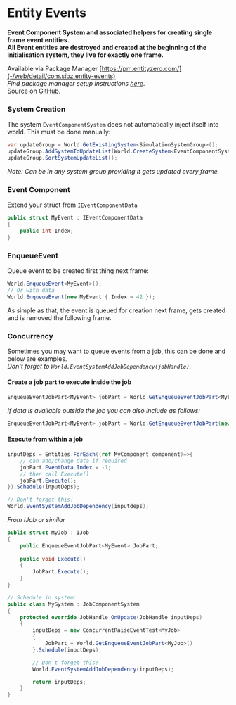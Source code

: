 
# Entity Events

**Event Component System and associated helpers for creating single frame event entities.**   
**All Event entities are destroyed and created at the beginning of the initialisation system, they live for exactly one frame.**

Available via Package Manager [https://pm.entityzero.com/](-/web/detail/com.sibz.entity-events)  
*Find package manager setup instructions [here](https://github.com/Sibz/Sibz.UnityPackages)*.  
Source on [GitHub](https://github.com/Sibz/Com.Sibz.EntityEvents).

### System Creation

The system `EventComponentSystem` does not automatically inject itself into world. This must be done manually:
```c#
var updateGroup = World.GetExistingSystem<SimulationSystemGroup>();
updateGroup.AddSystemToUpdateList(World.CreateSystem<EventComponentSystem>());
updateGroup.SortSystemUpdateList();
```
*Note: Can be in any system group providing it gets updated every frame.*

### Event Component
Extend your struct from `IEventComponentData`
```c#
public struct MyEvent : IEventComponentData 
{
    public int Index;
}
```

### EnqueueEvent
Queue event to be created first thing next frame:
```c#
World.EnqueueEvent<MyEvent>();
// Or with data
World.EnqueueEvent(new MyEvent { Index = 42 });
```

As simple as that, the event is queued for creation next frame, gets created and is removed the following frame.

### Concurrency
Sometimes you may want to queue events from a job, this can be done and below are examples.   
*Don't forget to `World.EventSystemAddJobDependency(jobHandle)`.*

#### Create a job part to execute inside the job  
```c#
EnqueueEventJobPart<MyEvent> jobPart = World.GetEnqueueEventJobPart<MyEvent>();
```
*If data is available outside the job you can also include as follows:*
```c#
EnqueueEventJobPart<MyEvent> jobPart = World.GetEnqueueEventJobPart(new MyEvent {Index = 42}); 
```  
#### Execute from within a job
```c#
inputDeps = Entities.ForEach((ref MyComponent component)=>{
    // can add/change data if required
    jobPart.EventData.Index = -1;
    // then call Execute()
    jobPart.Execute();
}).Schedule(inputDeps);

// Don't forget this!
World.EventSystemAddJobDependency(inputdeps);
```
*From IJob or similar*
```c#
public struct MyJob : IJob
{
    public EnqueueEventJobPart<MyEvent> JobPart;
    
    public void Execute()
    {
        JobPart.Execute();
    }
}

// Schedule in system:
public class MySystem : JobComponentSystem
{
    protected override JobHandle OnUpdate(JobHandle inputDeps)
    {
        inputDeps = new ConcurrentRaiseEventTest<MyJob>
        {
            JobPart = World.GetEnqueueEventJobPart<MyJob>()
        }.Schedule(inputDeps);

        // Don't forget this!
        World.EventSystemAddJobDependency(inputDeps);

        return inputDeps;
    }
}
```
